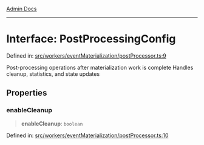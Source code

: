 [Admin Docs](/)

***

# Interface: PostProcessingConfig

Defined in: [src/workers/eventMaterialization/postProcessor.ts:9](https://github.com/gautam-divyanshu/talawa-api/blob/7e7d786bbd7356b22a3ba5029601eed88ff27201/src/workers/eventMaterialization/postProcessor.ts#L9)

Post-processing operations after materialization work is complete
Handles cleanup, statistics, and state updates

## Properties

### enableCleanup

> **enableCleanup**: `boolean`

Defined in: [src/workers/eventMaterialization/postProcessor.ts:10](https://github.com/gautam-divyanshu/talawa-api/blob/7e7d786bbd7356b22a3ba5029601eed88ff27201/src/workers/eventMaterialization/postProcessor.ts#L10)
